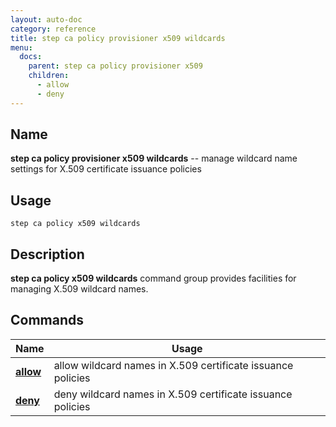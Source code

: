 ```yaml
---
layout: auto-doc
category: reference
title: step ca policy provisioner x509 wildcards
menu:
  docs:
    parent: step ca policy provisioner x509
    children:
      - allow
      - deny
---
```


## Name
**step ca policy provisioner x509 wildcards** -- manage wildcard name settings for X.509 certificate issuance policies

## Usage

```raw
step ca policy x509 wildcards
```

## Description

**step ca policy x509 wildcards** command group provides facilities for managing X.509 wildcard names.

## Commands


| Name | Usage |
|---|---|
| **[allow](allow/)** | allow wildcard names in X.509 certificate issuance policies |
| **[deny](deny/)** | deny wildcard names in X.509 certificate issuance policies |

